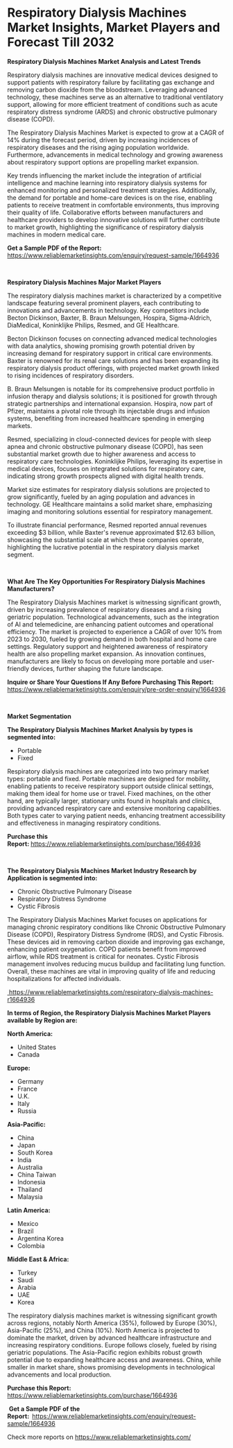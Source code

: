 <p><h1>Respiratory Dialysis Machines Market Insights, Market Players and Forecast Till 2032</h1></p><p><strong>Respiratory Dialysis Machines Market Analysis and Latest Trends</strong></p>
<p><p>Respiratory dialysis machines are innovative medical devices designed to support patients with respiratory failure by facilitating gas exchange and removing carbon dioxide from the bloodstream. Leveraging advanced technology, these machines serve as an alternative to traditional ventilatory support, allowing for more efficient treatment of conditions such as acute respiratory distress syndrome (ARDS) and chronic obstructive pulmonary disease (COPD).</p><p>The Respiratory Dialysis Machines Market is expected to grow at a CAGR of 14% during the forecast period, driven by increasing incidences of respiratory diseases and the rising aging population worldwide. Furthermore, advancements in medical technology and growing awareness about respiratory support options are propelling market expansion. </p><p>Key trends influencing the market include the integration of artificial intelligence and machine learning into respiratory dialysis systems for enhanced monitoring and personalized treatment strategies. Additionally, the demand for portable and home-care devices is on the rise, enabling patients to receive treatment in comfortable environments, thus improving their quality of life. Collaborative efforts between manufacturers and healthcare providers to develop innovative solutions will further contribute to market growth, highlighting the significance of respiratory dialysis machines in modern medical care.</p></p>
<p><strong>Get a Sample PDF of the Report:&nbsp;</strong> <a href="https://www.reliablemarketinsights.com/enquiry/request-sample/1664936?utm_campaign=3531&utm_medium=2&utm_source=Github&utm_content=ia&utm_term=23032025&utm_id=respiratory-dialysis-machines">https://www.reliablemarketinsights.com/enquiry/request-sample/1664936</a></p>
<p>&nbsp;</p>
<p><strong>Respiratory Dialysis Machines Major Market Players</strong></p>
<p><p>The respiratory dialysis machines market is characterized by a competitive landscape featuring several prominent players, each contributing to innovations and advancements in technology. Key competitors include Becton Dickinson, Baxter, B. Braun Melsungen, Hospira, Sigma-Aldrich, DiaMedical, Koninklijke Philips, Resmed, and GE Healthcare.</p><p>Becton Dickinson focuses on connecting advanced medical technologies with data analytics, showing promising growth potential driven by increasing demand for respiratory support in critical care environments. Baxter is renowned for its renal care solutions and has been expanding its respiratory dialysis product offerings, with projected market growth linked to rising incidences of respiratory disorders.</p><p>B. Braun Melsungen is notable for its comprehensive product portfolio in infusion therapy and dialysis solutions; it is positioned for growth through strategic partnerships and international expansion. Hospira, now part of Pfizer, maintains a pivotal role through its injectable drugs and infusion systems, benefiting from increased healthcare spending in emerging markets.</p><p>Resmed, specializing in cloud-connected devices for people with sleep apnea and chronic obstructive pulmonary disease (COPD), has seen substantial market growth due to higher awareness and access to respiratory care technologies. Koninklijke Philips, leveraging its expertise in medical devices, focuses on integrated solutions for respiratory care, indicating strong growth prospects aligned with digital health trends.</p><p>Market size estimates for respiratory dialysis solutions are projected to grow significantly, fueled by an aging population and advances in technology. GE Healthcare maintains a solid market share, emphasizing imaging and monitoring solutions essential for respiratory management.</p><p>To illustrate financial performance, Resmed reported annual revenues exceeding $3 billion, while Baxter's revenue approximated $12.63 billion, showcasing the substantial scale at which these companies operate, highlighting the lucrative potential in the respiratory dialysis market segment.</p></p>
<p>&nbsp;</p>
<p><strong>What Are The Key Opportunities For Respiratory Dialysis Machines Manufacturers?</strong></p>
<p><p>The Respiratory Dialysis Machines market is witnessing significant growth, driven by increasing prevalence of respiratory diseases and a rising geriatric population. Technological advancements, such as the integration of AI and telemedicine, are enhancing patient outcomes and operational efficiency. The market is projected to experience a CAGR of over 10% from 2023 to 2030, fueled by growing demand in both hospital and home care settings. Regulatory support and heightened awareness of respiratory health are also propelling market expansion. As innovation continues, manufacturers are likely to focus on developing more portable and user-friendly devices, further shaping the future landscape.</p></p>
<p><strong>Inquire or Share Your Questions If Any Before Purchasing This Report:</strong> <a href="https://www.reliablemarketinsights.com/enquiry/pre-order-enquiry/1664936?utm_campaign=3531&utm_medium=2&utm_source=Github&utm_content=ia&utm_term=23032025&utm_id=respiratory-dialysis-machines">https://www.reliablemarketinsights.com/enquiry/pre-order-enquiry/1664936</a></p>
<p>&nbsp;</p>
<p><strong>Market Segmentation</strong></p>
<p><strong>The Respiratory Dialysis Machines Market Analysis by types is segmented into:</strong></p>
<p><ul><li>Portable</li><li>Fixed</li></ul></p>
<p><p>Respiratory dialysis machines are categorized into two primary market types: portable and fixed. Portable machines are designed for mobility, enabling patients to receive respiratory support outside clinical settings, making them ideal for home use or travel. Fixed machines, on the other hand, are typically larger, stationary units found in hospitals and clinics, providing advanced respiratory care and extensive monitoring capabilities. Both types cater to varying patient needs, enhancing treatment accessibility and effectiveness in managing respiratory conditions.</p></p>
<p><strong>Purchase this Report:&nbsp;</strong><a href="https://www.reliablemarketinsights.com/purchase/1664936?utm_campaign=3531&utm_medium=2&utm_source=Github&utm_content=ia&utm_term=23032025&utm_id=respiratory-dialysis-machines">https://www.reliablemarketinsights.com/purchase/1664936</a></p>
<p>&nbsp;</p>
<p><strong>The Respiratory Dialysis Machines Market Industry Research by Application is segmented into:</strong></p>
<p><ul><li>Chronic Obstructive Pulmonary Disease</li><li>Respiratory Distress Syndrome</li><li>Cystic Fibrosis</li></ul></p>
<p><p>The Respiratory Dialysis Machines Market focuses on applications for managing chronic respiratory conditions like Chronic Obstructive Pulmonary Disease (COPD), Respiratory Distress Syndrome (RDS), and Cystic Fibrosis. These devices aid in removing carbon dioxide and improving gas exchange, enhancing patient oxygenation. COPD patients benefit from improved airflow, while RDS treatment is critical for neonates. Cystic Fibrosis management involves reducing mucus buildup and facilitating lung function. Overall, these machines are vital in improving quality of life and reducing hospitalizations for affected individuals.</p></p>
<p><a href="https://www.reliablemarketinsights.com/respiratory-dialysis-machines-r1664936?utm_campaign=3531&utm_medium=2&utm_source=Github&utm_content=ia&utm_term=23032025&utm_id=respiratory-dialysis-machines">&nbsp;https://www.reliablemarketinsights.com/respiratory-dialysis-machines-r1664936</a></p>
<p><strong>In terms of Region, the Respiratory Dialysis Machines Market Players available by Region are:</strong></p>
<p>
    <p> <strong> North America: </strong>
        <ul>
            <li>United States</li>
            <li>Canada</li>
        </ul>
        </p> 
    <p> <strong> Europe: </strong>
        <ul>
            <li>Germany</li>
            <li>France</li>
            <li>U.K.</li>
            <li>Italy</li>
            <li>Russia</li>
        </ul>
        </p> 
    <p> <strong> Asia-Pacific: </strong>
        <ul>
            <li>China</li>
            <li>Japan</li>
            <li>South Korea</li>
            <li>India</li>
            <li>Australia</li>
            <li>China Taiwan</li>
            <li>Indonesia</li>
            <li>Thailand</li>
            <li>Malaysia</li>
        </ul>
        </p> 
    <p> <strong> Latin America: </strong>
        <ul>
            <li>Mexico</li>
            <li>Brazil</li>
            <li>Argentina Korea</li>
            <li>Colombia</li>
        </ul>
        </p> 
    <p> <strong> Middle East & Africa: </strong>
        <ul>
            <li>Turkey</li>
            <li>Saudi</li>
            <li>Arabia</li>
            <li>UAE</li>
            <li>Korea</li>
        </ul>
    </p>
    </p>
<p><p>The respiratory dialysis machines market is witnessing significant growth across regions, notably North America (35%), followed by Europe (30%), Asia-Pacific (25%), and China (10%). North America is projected to dominate the market, driven by advanced healthcare infrastructure and increasing respiratory conditions. Europe follows closely, fueled by rising geriatric populations. The Asia-Pacific region exhibits robust growth potential due to expanding healthcare access and awareness. China, while smaller in market share, shows promising developments in technological advancements and local production.</p></p>
<p><strong>Purchase this Report: </strong><a href="https://www.reliablemarketinsights.com/purchase/1664936?utm_campaign=3531&utm_medium=2&utm_source=Github&utm_content=ia&utm_term=23032025&utm_id=respiratory-dialysis-machines">https://www.reliablemarketinsights.com/purchase/1664936</a></p>
<p>&nbsp;<strong>Get a Sample PDF of the Report:&nbsp;&nbsp;</strong><a href="https://www.reliablemarketinsights.com/enquiry/request-sample/1664936?utm_campaign=3531&utm_medium=2&utm_source=Github&utm_content=ia&utm_term=23032025&utm_id=respiratory-dialysis-machines">https://www.reliablemarketinsights.com/enquiry/request-sample/1664936</a></p>
<p><strong></strong></p>
<p>Check more reports on <a href="https://www.reliablemarketinsights.com/?utm_campaign=3531&utm_medium=2&utm_source=Github&utm_content=ia&utm_term=23032025&utm_id=respiratory-dialysis-machines">https://www.reliablemarketinsights.com/</a></p>